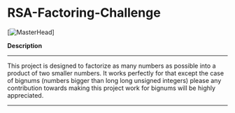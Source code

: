 # RSA-Factoring-Challenge
[![MasterHead](https://raw.githubusercontent.com/daveeazi/RSA-Factoring-Challenge/main/images/RSA-img.JPG)]
<body>
<b>Description</b>
<hr>
This project is designed to factorize as many numbers as possible into a product of two smaller numbers. It works perfectly for that except the case of bignums (numbers bigger than long long unsigned integers) please any contribution towards making this project work for bignums will be highly appreciated.
<hr>


